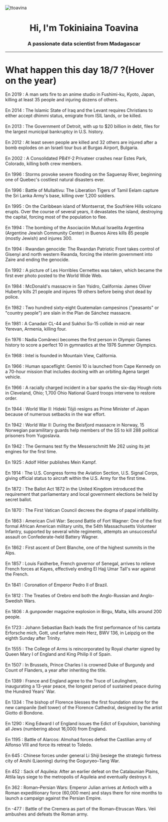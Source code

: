 
<p align="left"> <img src="https://komarev.com/ghpvc/?username=ttoavina&label=Profile%20views&color=0e75b6&style=flat" alt="ttoavina" /> </p>
<h1 align="center">Hi, I'm Tokiniaina Toavina</h1>
<h3 align="center">A passionate data scientist from Madagascar</h3>
    
<hr/>
<h1> What happen this day 18/7 ?(Hover on the year)</h1>

En 2019 : A man sets fire to an anime studio in Fushimi-ku, Kyoto, Japan, killing at least 35 people and injuring dozens of others.
<br/><br/>
En 2014 : The Islamic State of Iraq and the Levant requires Christians to either accept dhimmi status, emigrate from ISIL lands, or be killed.
<br/><br/>
En 2013 : The Government of Detroit, with up to $20 billion in debt, files for the largest municipal bankruptcy in U.S. history.
<br/><br/>
En 2012 : At least seven people are killed and 32 others are injured after a bomb explodes on an Israeli tour bus at Burgas Airport, Bulgaria.
<br/><br/>
En 2002 : A Consolidated PB4Y-2 Privateer crashes near Estes Park, Colorado, killing both crew members.
<br/><br/>
En 1996 : Storms provoke severe flooding on the Saguenay River, beginning one of Quebec's costliest natural disasters ever.
<br/><br/>
En 1996 : Battle of Mullaitivu: The Liberation Tigers of Tamil Eelam capture the Sri Lanka Army's base, killing over 1,200 soldiers.
<br/><br/>
En 1995 : On the Caribbean island of Montserrat, the Soufrière Hills volcano erupts. Over the course of several years, it devastates the island, destroying the capital, forcing most of the population to flee.
<br/><br/>
En 1994 : The bombing of the Asociación Mutual Israelita Argentina (Argentine Jewish Community Center) in Buenos Aires kills 85 people (mostly Jewish) and injures 300.
<br/><br/>
En 1994 : Rwandan genocide: The Rwandan Patriotic Front takes control of Gisenyi and north western Rwanda, forcing the interim government into Zaire and ending the genocide.
<br/><br/>
En 1992 : A picture of Les Horribles Cernettes was taken, which became the first ever photo posted to the World Wide Web.
<br/><br/>
En 1984 : McDonald's massacre in San Ysidro, California: James Oliver Huberty kills 21 people and injures 19 others before being shot dead by police.
<br/><br/>
En 1982 : Two hundred sixty-eight Guatemalan campesinos ("peasants" or "country people") are slain in the Plan de Sánchez massacre.
<br/><br/>
En 1981 : A Canadair CL-44 and Sukhoi Su-15 collide in mid-air near Yerevan, Armenia, killing four.
<br/><br/>
En 1976 : Nadia Comăneci becomes the first person in Olympic Games history to score a perfect 10 in gymnastics at the 1976 Summer Olympics.
<br/><br/>
En 1968 : Intel is founded in Mountain View, California.
<br/><br/>
En 1966 : Human spaceflight: Gemini 10 is launched from Cape Kennedy on a 70-hour mission that includes docking with an orbiting Agena target vehicle.
<br/><br/>
En 1966 : A racially charged incident in a bar sparks the six-day Hough riots in Cleveland, Ohio; 1,700 Ohio National Guard troops intervene to restore order.
<br/><br/>
En 1944 : World War II: Hideki Tōjō resigns as Prime Minister of Japan because of numerous setbacks in the war effort.
<br/><br/>
En 1942 : World War II: During the Beisfjord massacre in Norway, 15 Norwegian paramilitary guards help members of the SS to kill 288 political prisoners from Yugoslavia.
<br/><br/>
En 1942 : The Germans test fly the Messerschmitt Me 262 using its jet engines for the first time.
<br/><br/>
En 1925 : Adolf Hitler publishes Mein Kampf.
<br/><br/>
En 1914 : The U.S. Congress forms the Aviation Section, U.S. Signal Corps, giving official status to aircraft within the U.S. Army for the first time.
<br/><br/>
En 1872 : The Ballot Act 1872 in the United Kingdom introduced the requirement that parliamentary and local government elections be held by secret ballot.
<br/><br/>
En 1870 : The First Vatican Council decrees the dogma of papal infallibility.
<br/><br/>
En 1863 : American Civil War: Second Battle of Fort Wagner: One of the first formal African American military units, the 54th Massachusetts Volunteer Infantry, supported by several white regiments, attempts an unsuccessful assault on Confederate-held Battery Wagner.
<br/><br/>
En 1862 : First ascent of Dent Blanche, one of the highest summits in the Alps.
<br/><br/>
En 1857 : Louis Faidherbe, French governor of Senegal, arrives to relieve French forces at Kayes, effectively ending El Hajj Umar Tall's war against the French.
<br/><br/>
En 1841 : Coronation of Emperor Pedro II of Brazil.
<br/><br/>
En 1812 : The Treaties of Orebro end both the Anglo-Russian and Anglo-Swedish Wars.
<br/><br/>
En 1806 : A gunpowder magazine explosion in Birgu, Malta, kills around 200 people.
<br/><br/>
En 1723 : Johann Sebastian Bach leads the first performance of his cantata Erforsche mich, Gott, und erfahre mein Herz, BWV 136, in Leipzig on the eighth Sunday after Trinity.
<br/><br/>
En 1555 : The College of Arms is reincorporated by Royal charter signed by Queen Mary I of England and King Philip II of Spain.
<br/><br/>
En 1507 : In Brussels, Prince Charles I is crowned Duke of Burgundy and Count of Flanders, a year after inheriting the title.
<br/><br/>
En 1389 : France and England agree to the Truce of Leulinghem, inaugurating a 13-year peace, the longest period of sustained peace during the Hundred Years' War.
<br/><br/>
En 1334 : The bishop of Florence blesses the first foundation stone for the new campanile (bell tower) of the Florence Cathedral, designed by the artist Giotto di Bondone.
<br/><br/>
En 1290 : King Edward I of England issues the Edict of Expulsion, banishing all Jews (numbering about 16,000) from England.
<br/><br/>
En 1195 : Battle of Alarcos: Almohad forces defeat the Castilian army of Alfonso VIII and force its retreat to Toledo.
<br/><br/>
En 645 : Chinese forces under general Li Shiji besiege the strategic fortress city of Anshi (Liaoning) during the Goguryeo–Tang War.
<br/><br/>
En 452 : Sack of Aquileia: After an earlier defeat on the Catalaunian Plains, Attila lays siege to the metropolis of Aquileia and eventually destroys it.
<br/><br/>
En 362 : Roman–Persian Wars: Emperor Julian arrives at Antioch with a Roman expeditionary force (60,000 men) and stays there for nine months to launch a campaign against the Persian Empire.
<br/><br/>
En -477 : Battle of the Cremera as part of the Roman–Etruscan Wars.  Veii ambushes and defeats the Roman army.
<br/><br/>
